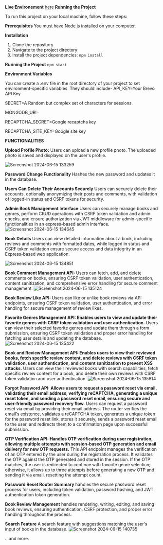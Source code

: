 **Live Environement**
[here](https://express-books-ixez.onrender.com/)
**Running the Project**

To run this project on your local machine, follow these steps:

**Prerequisites**
You must have Node.js installed on your computer.

**Installation**

1. Clone the repository
2. Navigate to the project directory
3. Install the project dependencies:
   ```npm install```

**Running the Project**
```npm start```

**Environment Variables**

You can create a .env file in the root directory of your project to set environment-specific variables. They should include-
API_KEY=Your Brevo API Key

SECRET=A Random but complex set of characters for sessions.

MONGODB_URI=

RECAPTCHA_SECRET=Google recaptcha key

RECAPTCHA_SITE_KEY=Google site key

**FUNCTIONALITIES**

**Upload Profile Photo:**
Users can upload a new profile photo.
The uploaded photo is saved and displayed on the user's profile.

![Screenshot 2024-06-15 133259](https://github.com/chistev/Express-Books/assets/115540580/ad22b77c-2928-4d2e-b252-472e69d72991)

**Password Change Functionality**
Hashes the new password and updates it in the database.

**Users Can Delete Their Accounts Securely**
Users can securely delete their accounts, optionally anonymizing their posts and comments, with validation of logged-in status and CSRF tokens for security.

**Admin Book Management Interface**
Users can securely manage books and genres, perform CRUD operations with CSRF token validation and admin checks, and ensure authorization via JWT middleware for admin-specific functionalities in an express-based admin interface.
![Screenshot 2024-06-15 134645](https://github.com/chistev/Express-Books/assets/115540580/ee8ae9dc-b2a1-4aee-9525-0446854f0371)

**Book Details**
Users can view detailed information about a book, including reviews and comments with formatted dates, while logged in status and CSRF token validation ensure secure access and data integrity in an Express-based web application.

![Screenshot 2024-06-15 134851](https://github.com/chistev/Express-Books/assets/115540580/437c4fd1-04db-49a7-bd03-b2fdd57f935b)

**Book Comment Management API:**
Users can fetch, add, and delete comments on books, ensuring CSRF token validation, user authentication, content sanitization, and comprehensive error handling for secure comment management.
![Screenshot 2024-06-15 135124](https://github.com/chistev/Express-Books/assets/115540580/a6e2dfd9-a497-480f-87ce-dc1abbd8a3ec)

**Book Review Like API:**
Users can like or unlike book reviews via API endpoints, ensuring CSRF token validation, user authentication, and error handling for secure management of review likes.

**Favorite Genres Management API: Enables users to view and update their favorite genres with CSRF token validation and user authentication.**
Users can view their selected favorite genres and update them through a form submission, ensuring CSRF token validation and proper error handling for fetching user details and updating the database.
![Screenshot 2024-06-15 135422](https://github.com/chistev/Express-Books/assets/115540580/3b517ddf-ca83-466b-bad9-eacdd013e073)

**Book and Review Management API: Enables users to view their reviewed books, fetch specific review content, and delete reviews with CSRF token validation, user authentication, and content sanitization to prevent XSS attacks.**
Users can view their reviewed books with search capabilities, fetch specific review content for a book, and delete their own reviews with CSRF token validation and user authentication.
![Screenshot 2024-06-15 135614](https://github.com/chistev/Express-Books/assets/115540580/7ef71e87-d67d-4c74-843c-5a5b843f8d9a)

**Forgot Password API: Allows users to request a password reset via email, validating their email address, verifying reCAPTCHA, generating a unique reset token, and sending a password reset email, ensuring secure and user-friendly password recovery flow.**
Users can request a password reset via email by providing their email address. The router verifies the email's existence, validates a reCAPTCHA token, generates a unique token for the password reset link, stores it securely, sends a password reset email to the user, and redirects them to a confirmation page upon successful submission.

**OTP Verification API: Handles OTP verification during user registration, allowing multiple attempts with session-based OTP generation and email delivery for new OTP requests.**
This API endpoint manages the verification of an OTP entered by the user during the registration process. It validates the OTP against the OTP generated and stored in the session. If the OTP matches, the user is redirected to continue with favorite genre selection; otherwise, it allows up to three attempts before generating a new OTP and sending it via email, resetting the attempt count.

**Password Reset Router Summary**
handles the secure password reset process for users, including token validation, password hashing, and JWT authentication token generation.

**Book Review Management**
 handles rendering, writing, editing, and saving book reviews, ensuring authentication, CSRF protection, and proper error handling throughout the process.

 **Search Feature**
 A search feature with suggestions matching the user's input of books in the database.
 ![Screenshot 2024-06-15 140735](https://github.com/chistev/Express-Books/assets/115540580/c83034ea-8c73-47c0-a2be-870465afe422)

 ...and more.












